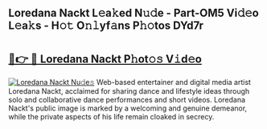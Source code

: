 ## Loredana Nackt L𝚎a𝚔ed N𝚞𝚍e - Part-OM5 Vi𝚍𝚎o L𝚎a𝚔s - H𝚘𝚝 O𝚗𝚕yf𝚊ns P𝚑𝚘tos DYd7r

# <h2><a href="http://kf3z0xg.oniu.top/?m=Loredana+Nackt">🔗👉 🔴 Loredana Nackt P𝚑ot𝚘𝚜 V𝚒d𝚎o</a></h2>

[![Loredana Nackt Nu𝚍e𝚜](https://i.imgur.com/0qMVB7G.gif)](http://kf3z0xg.oniu.top/?m=Loredana+Nackt)
Web-based entertainer and digital media artist Loredana Nackt, acclaimed for sharing dance and lifestyle ideas through solo and collaborative dance performances and short videos. Loredana Nackt's public image is marked by a welcoming and genuine demeanor, while the private aspects of his life remain cloaked in secrecy.  
